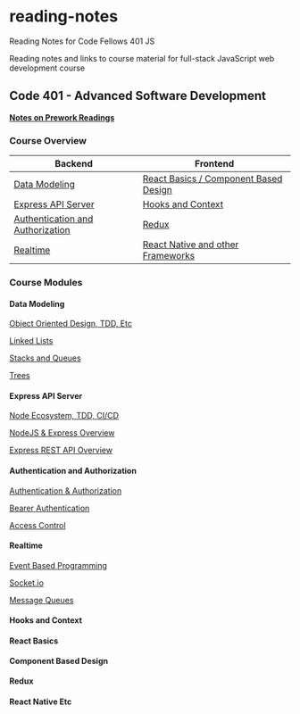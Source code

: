 # reading-notes
Reading Notes for Code Fellows 401 JS

Reading notes and links to course material for full-stack JavaScript web development course

## Code 401 - Advanced Software Development

**[Notes on Prework Readings](pre-work/prework.md)**

### Course Overview

Backend | Frontend
------- | --------
[Data Modeling](#data-modeling) | [React Basics / Component Based Design](#react-basics)
[Express API Server](#express-api-server) | [Hooks and Context](#hooks-and-context)
[Authentication and Authorization](#authentication-and-authorization) | [Redux](#redux)
[Realtime](#realtime) | [React Native and other Frameworks](#react-native-etc)

### Course Modules

#### Data Modeling
[Object Oriented Design, TDD, Etc](week2/oop-tdd.md)

[Linked Lists](data-structures/linked-lists.md)

[Stacks and Queues](data-structures/stacks-and-queues.md)

[Trees](data-structures/trees.md)

#### Express API Server
[Node Ecosystem, TDD, CI/CD](week1/node-tdd-cicd.md)

[NodeJS & Express Overview](backend/node-express-overview.md)

[Express REST API Overview](backend/Express-REST-API.md)

#### Authentication and Authorization
[Authentication & Authorization](authentication/auth.md)

[Bearer Authentication](authentication/bearer-auth.md)

[Access Control](authentication/access-control.md)

#### Realtime

[Event Based Programming](realtime/event-driven-programs.md)

[Socket.io](realtime/socket-io.md)

[Message Queues](realtime/message-queue.md)

#### Hooks and Context

#### React Basics
**Component Based Design**

#### Redux

#### React Native Etc
